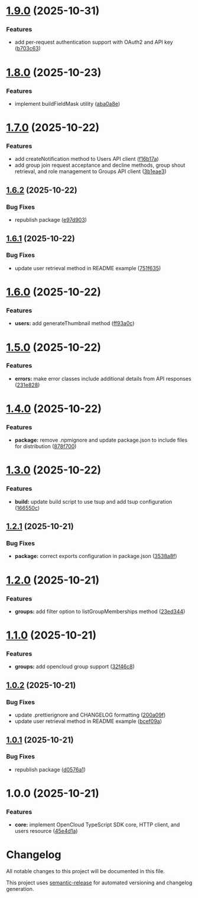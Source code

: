 # [1.9.0](https://github.com/relatiocc/opencloud/compare/v1.8.0...v1.9.0) (2025-10-31)


### Features

* add per-request authentication support with OAuth2 and API key ([b703c63](https://github.com/relatiocc/opencloud/commit/b703c6328ab2a880a012e9a088506e097a34d37d))

# [1.8.0](https://github.com/relatiocc/opencloud/compare/v1.7.0...v1.8.0) (2025-10-23)


### Features

* implement buildFieldMask utility ([aba0a8e](https://github.com/relatiocc/opencloud/commit/aba0a8e7d0dc1013cc79b33b76044bcd83bf1734))

# [1.7.0](https://github.com/relatiocc/opencloud/compare/v1.6.2...v1.7.0) (2025-10-22)


### Features

* add createNotification method to Users API client ([f16b17a](https://github.com/relatiocc/opencloud/commit/f16b17a2579d5c8be93937e6a34a12bc68f5d200))
* add group join request acceptance and decline methods, group shout retrieval, and role management to Groups API client ([3b1eae3](https://github.com/relatiocc/opencloud/commit/3b1eae302bfbef5de85ff74e6f34e08790ed2d1a))

## [1.6.2](https://github.com/relatiocc/opencloud/compare/v1.6.1...v1.6.2) (2025-10-22)


### Bug Fixes

* republish package ([e97d903](https://github.com/relatiocc/opencloud/commit/e97d90376deb8d4355708569badfedcbf26ccda3))

## [1.6.1](https://github.com/relatiocc/opencloud/compare/v1.6.0...v1.6.1) (2025-10-22)


### Bug Fixes

* update user retrieval method in README example ([751f635](https://github.com/relatiocc/opencloud/commit/751f6351b4221754b2610bc56f8b5023363329f6))

# [1.6.0](https://github.com/relatiocc/opencloud/compare/v1.5.0...v1.6.0) (2025-10-22)


### Features

* **users:** add generateThumbnail method ([ff93a0c](https://github.com/relatiocc/opencloud/commit/ff93a0c2cdc7888ceb94763cfc88a688a6362511))

# [1.5.0](https://github.com/relatiocc/opencloud/compare/v1.4.0...v1.5.0) (2025-10-22)


### Features

* **errors:** make error classes include additional details from API responses ([231e828](https://github.com/relatiocc/opencloud/commit/231e8286c20d3427ca7c73998dc8ff6c9707b26d))

# [1.4.0](https://github.com/relatiocc/opencloud/compare/v1.3.0...v1.4.0) (2025-10-22)


### Features

* **package:** remove .npmignore and update package.json to include files for distribution ([878f700](https://github.com/relatiocc/opencloud/commit/878f70047c845506c86a0b45ea59df1d80cc7f52))

# [1.3.0](https://github.com/relatiocc/opencloud/compare/v1.2.1...v1.3.0) (2025-10-22)


### Features

* **build:** update build script to use tsup and add tsup configuration ([166550c](https://github.com/relatiocc/opencloud/commit/166550c37ccb2ba0ffff8413a1fbeeaa1e63b130))

## [1.2.1](https://github.com/relatiocc/opencloud/compare/v1.2.0...v1.2.1) (2025-10-21)


### Bug Fixes

* **package:** correct exports configuration in package.json ([3538a8f](https://github.com/relatiocc/opencloud/commit/3538a8fb3cb288ea7b877bf98c7737e4dbc4471f))

# [1.2.0](https://github.com/relatiocc/opencloud/compare/v1.1.0...v1.2.0) (2025-10-21)


### Features

* **groups:** add filter option to listGroupMemberships method ([23ed344](https://github.com/relatiocc/opencloud/commit/23ed344c684feb0f0b4544fa78099c3a34e97f5b))

# [1.1.0](https://github.com/relatiocc/opencloud/compare/v1.0.2...v1.1.0) (2025-10-21)


### Features

* **groups:** add opencloud group support ([32f46c8](https://github.com/relatiocc/opencloud/commit/32f46c80b5889282d257e2512e379b1fdcb4e737))

## [1.0.2](https://github.com/relatiocc/opencloud/compare/v1.0.1...v1.0.2) (2025-10-21)


### Bug Fixes

* update .prettierignore and CHANGELOG formatting ([200a09f](https://github.com/relatiocc/opencloud/commit/200a09f4878f0344eaec0436a236fab2df0f6ff2))
* update user retrieval method in README example ([bcef09a](https://github.com/relatiocc/opencloud/commit/bcef09a5973dbe5c97707dec52e8a177b2c1d69f))

## [1.0.1](https://github.com/relatiocc/opencloud/compare/v1.0.0...v1.0.1) (2025-10-21)

### Bug Fixes

* republish package ([d0576a1](https://github.com/relatiocc/opencloud/commit/d0576a1e1fd96fb5d032aa5449e3430432ef3a75))

# 1.0.0 (2025-10-21)

### Features

* **core:** implement OpenCloud TypeScript SDK core, HTTP client, and users resource ([45e4d1a](https://github.com/relatiocc/opencloud/commit/45e4d1a95de89f9e50ef236fbf153d1a77a83885))

# Changelog

All notable changes to this project will be documented in this file.

This project uses [semantic-release](https://github.com/semantic-release/semantic-release) for automated versioning and changelog generation.
